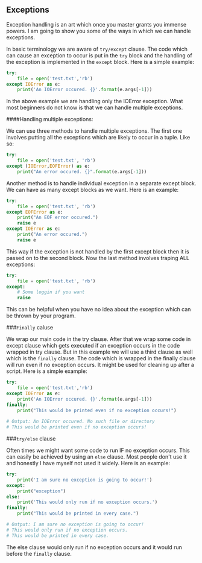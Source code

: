 ## Exceptions

Exception handling is an art which once you master grants you immense powers. I am going to show you some of the ways in which we can handle exceptions. 

In basic terminology we are aware of `try/except` clause. The code which can cause an exception to occur is put in the `try` block and the handling of the exception is implemented in the `except` block. Here is a simple example:

```python
try:
    file = open('test.txt','rb')
except IOError as e:
    print('An IOError occured. {}'.format(e.args[-1]))
```

In  the above example we are handling only the IOError exception. What most beginners do not know is that we can handle multiple exceptions.

####Handling multiple exceptions:

We can use three methods to handle multiple exceptions. The first one involves putting all the exceptions which are likely to occur in a tuple. Like so:

```python
try:
    file = open('test.txt', 'rb')
except (IOError,EOFError) as e:
    print("An error occured. {}".format(e.args[-1]))
```

Another method is to handle individual exception in a separate except block. We can have as many except blocks as we want. Here is an example:

```python
try:
    file = open('test.txt', 'rb')
except EOFError as e:
    print("An EOF error occured.")
    raise e
except IOError as e:
    print("An error occured.")
    raise e
```

This way if the exception is not handled by the first except block then it is passed on to the second block. Now the last method involves traping ALL exceptions:

```python
try:
    file = open('test.txt', 'rb')
except:
    # Some loggin if you want
    raise
```

This can be helpful when you have no idea about the exception which can be thrown by your program. 

###`Finally` caluse

We wrap our main code in the try clause. After that we wrap some code in except clause which gets executed if an exception occurs in the code wrapped in try clause. But in this example we will use a third clause as well which is the `finally` clause. The code which is wrapped in the finally clause will run even if no exception occurs. It might be used for cleaning up after a script. Here is a simple example:

```python
try:
    file = open('test.txt','rb')
except IOError as e:
    print('An IOError occured. {}'.format(e.args[-1]))
finally:
	print("This would be printed even if no exception occurs!")
	
# Output: An IOError occured. No such file or directory
# This would be printed even if no exception occurs!
```

###`try/else` clause

Often times we might want some code to run IF no exception occurs. This can easily be achieved by using an `else` clause. Most people don't use it and honestly I have myself not used it widely. Here is an example:

```python
try:
    print('I am sure no exception is going to occur!')
except:
    print("exception")
else:
    print('This would only run if no exception occurs.')
finally:
    print("This would be printed in every case.")

# Output: I am sure no exception is going to occur!
# This would only run if no exception occurs.
# This would be printed in every case.
```

The else clause would only run if no exception occurs and it would run before the `finally` clause.
